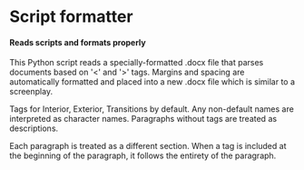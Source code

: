 # Script formatter

#### Reads scripts and formats properly

This Python script reads a specially-formatted .docx file that parses documents based on '<' and '>' tags. Margins and spacing are automatically formatted and placed into a new .docx file which is similar to a screenplay.

Tags for Interior, Exterior, Transitions by default. Any non-default names are interpreted as character names. Paragraphs without tags are treated as descriptions.

Each paragraph is treated as a different section. When a tag is included at the beginning of the paragraph, it follows the entirety of the paragraph.
